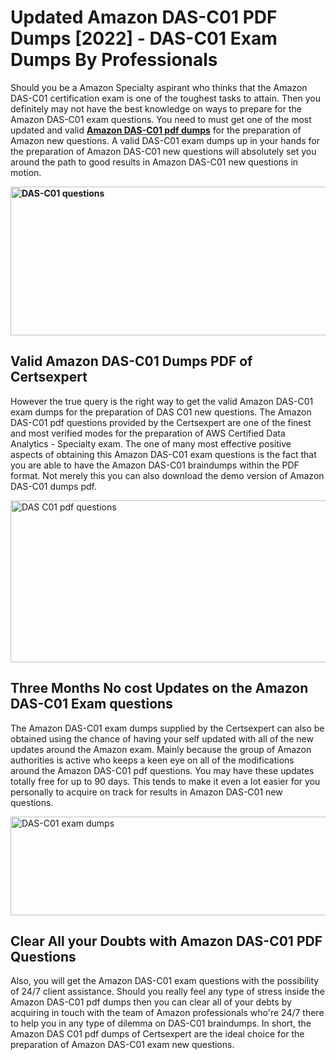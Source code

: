 <h1><strong>Updated Amazon DAS-C01 PDF Dumps [2022] - DAS-C01 Exam Dumps By Professionals&nbsp;</strong></h1>
<p><span style="font-weight: 400;">Should you be a Amazon Specialty aspirant who thinks that the Amazon DAS-C01 certification exam is one of the toughest tasks to attain. Then you definitely may not have the best knowledge on ways to prepare for the Amazon DAS-C01 exam questions. You need to must get one of the most updated and valid <strong><a href="https://www.certsexpert.com/DAS-C01-pdf-questions.html">Amazon DAS-C01 pdf dumps</a></strong> for the preparation of Amazon new questions. A valid  DAS-C01 exam dumps up in your hands for the preparation of Amazon DAS-C01 new questions will absolutely set you around the path to good results in Amazon DAS-C01 new questions in motion.</span></p>
<p><span style="font-weight: 400;"><strong><img style="display: block; margin-left: auto; margin-right: auto;" src="https://i.ibb.co/QXh983F/73475278-2429792180625311-4586132736837681152-n.jpg" alt="DAS-C01 questions" width="632" height="238" /></strong></span></p>
<h2><strong>Valid Amazon DAS-C01 Dumps PDF of Certsexpert</strong></h2>
<p><span style="font-weight: 400;">However the true query is the right way to get the valid Amazon DAS-C01 exam dumps for the preparation of DAS C01 new questions. The Amazon DAS-C01 pdf questions provided by the Certsexpert are one of the finest and most verified modes for the preparation of AWS Certified Data Analytics - Specialty exam. The one of many most effective positive aspects of obtaining this Amazon DAS-C01 exam questions is the fact that you are able to have the Amazon DAS-C01 braindumps within the PDF format. Not merely this you can also download the demo version of Amazon DAS-C01 dumps pdf.</span></p>
<p><span style="font-weight: 400;"><img style="display: block; margin-left: auto; margin-right: auto;" src="https://i.ibb.co/Jd8hN2L/76714008-3182067705200142-8735104740007870464-n.jpg" alt="DAS C01 pdf questions" width="701" height="259" /></span></p>
<h2><strong>Three Months No cost Updates on the Amazon DAS-C01 Exam questions</strong></h2>
<p><span style="font-weight: 400;">The Amazon DAS-C01 exam dumps supplied by the Certsexpert can also be obtained using the chance of having your self updated with all of the new updates around the Amazon exam. Mainly because the group of Amazon authorities is active who keeps a keen eye on all of the modifications around the Amazon DAS-C01 pdf questions. You may have these updates totally free for up to 90 days. This tends to make it even a lot easier for you personally to acquire on track for results in Amazon DAS-C01 new questions.</span></p>
<p><span style="font-weight: 400;"><a href="https://www.certsexpert.com/DAS-C01-pdf-questions.html"><img style="display: block; margin-left: auto; margin-right: auto;" src="https://i.ibb.co/TMnKrkJ/75398236-424489711531572-5064688549987614720-n.jpg" alt="DAS-C01 exam dumps" width="714" height="158" /></a></span></p>
<h2><strong>Clear All your Doubts with Amazon DAS-C01 PDF Questions</strong></h2>
<p>Also, you will get the Amazon DAS-C01 exam questions with the possibility of 24/7 client assistance. Should you really feel any type of stress inside the Amazon DAS-C01 pdf dumps then you can clear all of your debts by acquiring in touch with the team of Amazon professionals who're 24/7 there to help you in any type of dilemma on  DAS-C01 braindumps. In short, the Amazon DAS C01 pdf dumps of Certsexpert are the ideal choice for the preparation of Amazon DAS-C01 exam new questions.</p>
